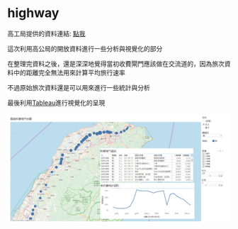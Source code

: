 # highway
<p>高工局提供的資料連結: <a href="http://tisvcloud.freeway.gov.tw/">點我</a></p>
<p>這次利用高公局的開放資料進行一些分析與視覺化的部分</p>
<p>在整理完資料之後，還是深深地覺得當初收費閘門應該做在交流道的，因為旅次資料中的距離完全無法用來計算平均旅行速率</p>
<p>不過原始旅次資料還是可以用來進行一些統計與分析</p>

<p>最後利用<a href="https://public.tableau.com/views/highway_statistics/Dashboard1?:embed=y&:display_count=yes&publish=yes">Tableau</a>進行視覺化的呈現</p>
<img src="https://github.com/mirage7714/highway/blob/master/tableau.png"></img>
